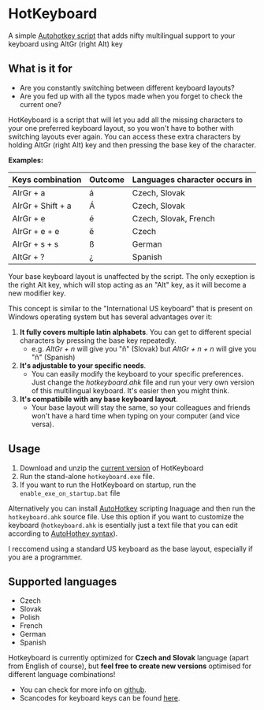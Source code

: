 ﻿# HotKeyboard
A simple 
[Autohotkey script](https://github.com/mattludma/hotkeyboard/raw/master/release/hotkeyboard.zip)
that adds nifty multilingual support to your keyboard using AltGr (right Alt) key

## What is it for

- Are you constantly switching between different keyboard layouts?
- Are you fed up with all the typos made when you forget to check the current one?

HotKeyboard is a script that will let you add all the missing characters to
your one preferred keyboard layout, so you won't have to bother with switching
layouts ever again. You can access these extra characters by holding AltGr
(right Alt) key and then pressing the base key of the character.

**Examples:**

| Keys combination   | Outcome  | Languages character occurs in |
|--------------------|----------|-------------------------------|
| AlrGr + a          | á        | Czech, Slovak                 |
| AlrGr + Shift + a  | Á        | Czech, Slovak                 |
| AlrGr + e          | é        | Czech, Slovak, French         |
| AlrGr + e + e      | ě        | Czech                         |
| AlrGr + s + s      | ß        | German                        |
| AltGr + ?          | ¿        | Spanish                       |
        
Your base keyboard layout is unaffected by the script. The only ecxeption is
the right Alt key, which will stop acting as an "Alt" key, as it will become
a new modifier key.

This concept is similar to the "International US keyboard" that is present on
Windows operating system but has several advantages over it:

1) **It fully covers multiple latin alphabets**. You can get to different special characters by pressing the
base key repeatedly.
   - e.g. *AltGr + n* will give you "ň" (Slovak) but *AltGr + n + n* will give you "ñ" (Spanish)
2) **It's adjustable to your specific needs**.
   - You can easily modify the keyboard to your specific preferences. Just change the
*hotkeyboard.ahk* file and run your very own version of this multilingual keyboard.
It's easier then you might think.
3) **It's compatibile with any base keyboard layout**.
   - Your base layout will stay the same, so your colleagues and friends won't have a hard time
   when typing on your computer (and vice versa).

## Usage

1) Download and unzip the
[current version](https://github.com/mattludma/hotkeyboard/raw/master/release/hotkeyboard.zip)
of HotKeyboard
2) Run the stand-alone `hotkeyboard.exe` file.
3) If you want to run the HotKeyboard on startup, run the `enable_exe_on_startup.bat` file

Alternatively you can install [AutoHotkey](https://www.autohotkey.com/) scripting
lnaguage and then run the `hotkeyboard.ahk` source file. Use this option if you want
to customize the keyboard (`hotkeyboard.ahk` is esentially just a text file that you
can edit according to
[AutoHothey syntax](https://www.autohotkey.com/docs/FAQ.htm#language-syntax)).

I reccomend using a standard US keyboard as the base layout, especially if you are
a programmer.



## Supported languages

- Czech
- Slovak
- Polish
- French
- German
- Spanish

Hotkeyboard is currently optimized for **Czech and Slovak** language
(apart from English of course), but **feel free to create new versions**
optimised for different language combinations!

- You can check for more info on [github](https://github.com/mattludma/hotkeyboard).
- Scancodes for keyboard keys can be found [here](http://www.seasip.info/Misc/1227T.html).

